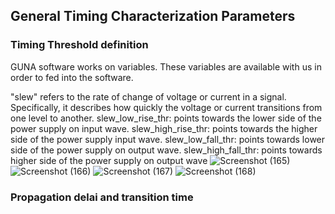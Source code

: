 ## General Timing Characterization Parameters
### <a name="Timing-Threshold-definition"></a>Timing Threshold definition
GUNA software works on variables. These variables are available with us in order to fed into the software.

"slew" refers to the rate of change of voltage or current in a signal. Specifically, it describes how quickly the voltage or current transitions from one level to another.
slew_low_rise_thr: points towards the lower side of the power supply on input wave.
slew_high_rise_thr: points towards the higher side of the power supply input wave. 
slew_low_fall_thr: points towards lower side of the power supply on output wave.
slew_high_fall_thr: points towards higher side of the power supply on output wave
![Screenshot (165)](https://github.com/Sairamvanam/-NASSCOM-VSD-SoC-Design-Program/assets/163321291/03895bb7-c32e-4ba8-8222-e4196f962167)
![Screenshot (166)](https://github.com/Sairamvanam/-NASSCOM-VSD-SoC-Design-Program/assets/163321291/f2a2f47b-218c-4537-94a0-595bbb7e5893)
![Screenshot (167)](https://github.com/Sairamvanam/-NASSCOM-VSD-SoC-Design-Program/assets/163321291/d617a7e5-94d0-40f4-a7a5-ae497e63d1bb)
![Screenshot (168)](https://github.com/Sairamvanam/-NASSCOM-VSD-SoC-Design-Program/assets/163321291/565d1163-0824-4f19-8c89-b3de6cc736f3)

### <a name="Propagation-delai-and-transition-time"></a>Propagation delai and transition time

